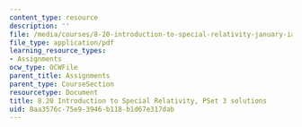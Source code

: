 ```yaml
---
content_type: resource
description: ''
file: /media/courses/8-20-introduction-to-special-relativity-january-iap-2021/8aa3576c75e93946b118b1d67e317dab_MIT8_20iap21_pset3_soln.pdf
file_type: application/pdf
learning_resource_types:
- Assignments
ocw_type: OCWFile
parent_title: Assignments
parent_type: CourseSection
resourcetype: Document
title: 8.20 Introduction to Special Relativity, PSet 3 solutions
uid: 8aa3576c-75e9-3946-b118-b1d67e317dab
---
```

